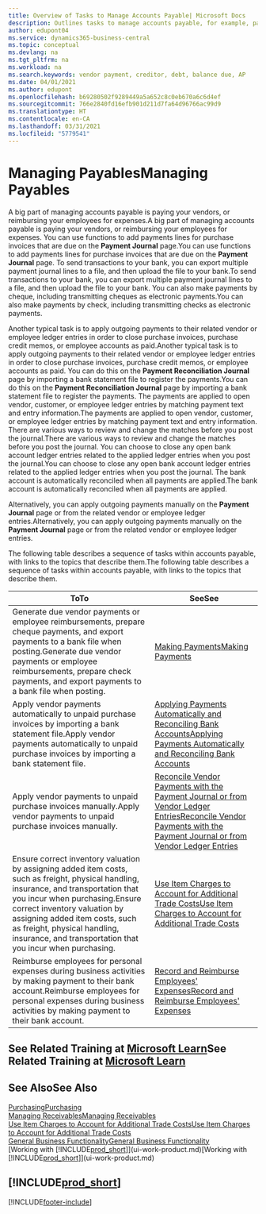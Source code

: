 ```yaml
---
title: Overview of Tasks to Manage Accounts Payable| Microsoft Docs
description: Outlines tasks to manage accounts payable, for example, paying creditors or applying outgoing payments to ledger entries to close invoices or credit memos.
author: edupont04
ms.service: dynamics365-business-central
ms.topic: conceptual
ms.devlang: na
ms.tgt_pltfrm: na
ms.workload: na
ms.search.keywords: vendor payment, creditor, debt, balance due, AP
ms.date: 04/01/2021
ms.author: edupont
ms.openlocfilehash: b69280502f9289449a5a652c8c0eb670a6c6d4ef
ms.sourcegitcommit: 766e2840fd16efb901d211d7fa64d96766ac99d9
ms.translationtype: HT
ms.contentlocale: en-CA
ms.lasthandoff: 03/31/2021
ms.locfileid: "5779541"
---
```

# <a name="managing-payables"></a><span data-ttu-id="e3cd8-103">Managing Payables</span><span class="sxs-lookup"><span data-stu-id="e3cd8-103">Managing Payables</span></span>

<span data-ttu-id="e3cd8-104">A big part of managing accounts payable is paying your vendors, or reimbursing your employees for expenses.</span><span class="sxs-lookup"><span data-stu-id="e3cd8-104">A big part of managing accounts payable is paying your vendors, or reimbursing your employees for expenses.</span></span> <span data-ttu-id="e3cd8-105">You can use functions to add payments lines for purchase invoices that are due on the **Payment Journal** page.</span><span class="sxs-lookup"><span data-stu-id="e3cd8-105">You can use functions to add payments lines for purchase invoices that are due on the **Payment Journal** page.</span></span> <span data-ttu-id="e3cd8-106">To send transactions to your bank, you can export multiple payment journal lines to a file, and then upload the file to your bank.</span><span class="sxs-lookup"><span data-stu-id="e3cd8-106">To send transactions to your bank, you can export multiple payment journal lines to a file, and then upload the file to your bank.</span></span> <span data-ttu-id="e3cd8-107">You can also make payments by cheque, including transmitting cheques as electronic payments.</span><span class="sxs-lookup"><span data-stu-id="e3cd8-107">You can also make payments by check, including transmitting checks as electronic payments.</span></span>

<span data-ttu-id="e3cd8-108">Another typical task is to apply outgoing payments to their related vendor or employee ledger entries in order to close purchase invoices, purchase credit memos, or employee accounts as paid.</span><span class="sxs-lookup"><span data-stu-id="e3cd8-108">Another typical task is to apply outgoing payments to their related vendor or employee ledger entries in order to close purchase invoices, purchase credit memos, or employee accounts as paid.</span></span> <span data-ttu-id="e3cd8-109">You can do this on the **Payment Reconciliation Journal** page by importing a bank statement file to register the payments.</span><span class="sxs-lookup"><span data-stu-id="e3cd8-109">You can do this on the **Payment Reconciliation Journal** page by importing a bank statement file to register the payments.</span></span> <span data-ttu-id="e3cd8-110">The payments are applied to open vendor, customer, or employee ledger entries by matching payment text and entry information.</span><span class="sxs-lookup"><span data-stu-id="e3cd8-110">The payments are applied to open vendor, customer, or employee ledger entries by matching payment text and entry information.</span></span> <span data-ttu-id="e3cd8-111">There are various ways to review and change the matches before you post the journal.</span><span class="sxs-lookup"><span data-stu-id="e3cd8-111">There are various ways to review and change the matches before you post the journal.</span></span> <span data-ttu-id="e3cd8-112">You can choose to close any open bank account ledger entries related to the applied ledger entries when you post the journal.</span><span class="sxs-lookup"><span data-stu-id="e3cd8-112">You can choose to close any open bank account ledger entries related to the applied ledger entries when you post the journal.</span></span> <span data-ttu-id="e3cd8-113">The bank account is automatically reconciled when all payments are applied.</span><span class="sxs-lookup"><span data-stu-id="e3cd8-113">The bank account is automatically reconciled when all payments are applied.</span></span>

<span data-ttu-id="e3cd8-114">Alternatively, you can apply outgoing payments manually on the **Payment Journal** page or from the related vendor or employee ledger entries.</span><span class="sxs-lookup"><span data-stu-id="e3cd8-114">Alternatively, you can apply outgoing payments manually on the **Payment Journal** page or from the related vendor or employee ledger entries.</span></span>

<span data-ttu-id="e3cd8-115">The following table describes a sequence of tasks within accounts payable, with links to the topics that describe them.</span><span class="sxs-lookup"><span data-stu-id="e3cd8-115">The following table describes a sequence of tasks within accounts payable, with links to the topics that describe them.</span></span>

| <span data-ttu-id="e3cd8-116">To</span><span class="sxs-lookup"><span data-stu-id="e3cd8-116">To</span></span> | <span data-ttu-id="e3cd8-117">See</span><span class="sxs-lookup"><span data-stu-id="e3cd8-117">See</span></span> |
| --- | --- |
| <span data-ttu-id="e3cd8-118">Generate due vendor payments or employee reimbursements, prepare cheque payments, and export payments to a bank file when posting.</span><span class="sxs-lookup"><span data-stu-id="e3cd8-118">Generate due vendor payments or employee reimbursements, prepare check payments, and export payments to a bank file when posting.</span></span> |[<span data-ttu-id="e3cd8-119">Making Payments</span><span class="sxs-lookup"><span data-stu-id="e3cd8-119">Making Payments</span></span>](payables-make-payments.md) |
| <span data-ttu-id="e3cd8-120">Apply vendor payments automatically to unpaid purchase invoices by importing a bank statement file.</span><span class="sxs-lookup"><span data-stu-id="e3cd8-120">Apply vendor payments automatically to unpaid purchase invoices by importing a bank statement file.</span></span> |[<span data-ttu-id="e3cd8-121">Applying Payments Automatically and Reconciling Bank Accounts</span><span class="sxs-lookup"><span data-stu-id="e3cd8-121">Applying Payments Automatically and Reconciling Bank Accounts</span></span>](receivables-apply-payments-auto-reconcile-bank-accounts.md) |
| <span data-ttu-id="e3cd8-122">Apply vendor payments to unpaid purchase invoices manually.</span><span class="sxs-lookup"><span data-stu-id="e3cd8-122">Apply vendor payments to unpaid purchase invoices manually.</span></span> |[<span data-ttu-id="e3cd8-123">Reconcile Vendor Payments with the Payment Journal or from Vendor Ledger Entries</span><span class="sxs-lookup"><span data-stu-id="e3cd8-123">Reconcile Vendor Payments with the Payment Journal or from Vendor Ledger Entries</span></span>](payables-how-apply-purchase-transactions-manually.md) |
|<span data-ttu-id="e3cd8-124">Ensure correct inventory valuation by assigning added item costs, such as freight, physical handling, insurance, and transportation that you incur when purchasing.</span><span class="sxs-lookup"><span data-stu-id="e3cd8-124">Ensure correct inventory valuation by assigning added item costs, such as freight, physical handling, insurance, and transportation that you incur when purchasing.</span></span>|[<span data-ttu-id="e3cd8-125">Use Item Charges to Account for Additional Trade Costs</span><span class="sxs-lookup"><span data-stu-id="e3cd8-125">Use Item Charges to Account for Additional Trade Costs</span></span>](payables-how-assign-item-charges.md)|
|<span data-ttu-id="e3cd8-126">Reimburse employees for personal expenses during business activities by making payment to their bank account.</span><span class="sxs-lookup"><span data-stu-id="e3cd8-126">Reimburse employees for personal expenses during business activities by making payment to their bank account.</span></span>|[<span data-ttu-id="e3cd8-127">Record and Reimburse Employees' Expenses</span><span class="sxs-lookup"><span data-stu-id="e3cd8-127">Record and Reimburse Employees' Expenses</span></span>](finance-how-record-reimburse-employee-expenses.md)|

## <a name="see-related-training-at-microsoft-learn"></a><span data-ttu-id="e3cd8-128">See Related Training at [Microsoft Learn](/learn/paths/process-customer-vendor-payments-dynamics-365-business-central/)</span><span class="sxs-lookup"><span data-stu-id="e3cd8-128">See Related Training at [Microsoft Learn](/learn/paths/process-customer-vendor-payments-dynamics-365-business-central/)</span></span>

## <a name="see-also"></a><span data-ttu-id="e3cd8-129">See Also</span><span class="sxs-lookup"><span data-stu-id="e3cd8-129">See Also</span></span>
[<span data-ttu-id="e3cd8-130">Purchasing</span><span class="sxs-lookup"><span data-stu-id="e3cd8-130">Purchasing</span></span>](purchasing-manage-purchasing.md)  
[<span data-ttu-id="e3cd8-131">Managing Receivables</span><span class="sxs-lookup"><span data-stu-id="e3cd8-131">Managing Receivables</span></span>](receivables-manage-receivables.md)  
[<span data-ttu-id="e3cd8-132">Use Item Charges to Account for Additional Trade Costs</span><span class="sxs-lookup"><span data-stu-id="e3cd8-132">Use Item Charges to Account for Additional Trade Costs</span></span>](payables-how-assign-item-charges.md)  
[<span data-ttu-id="e3cd8-133">General Business Functionality</span><span class="sxs-lookup"><span data-stu-id="e3cd8-133">General Business Functionality</span></span>](ui-across-business-areas.md)  
<span data-ttu-id="e3cd8-134">[Working with [!INCLUDE[prod_short](includes/prod_short.md)]](ui-work-product.md)</span><span class="sxs-lookup"><span data-stu-id="e3cd8-134">[Working with [!INCLUDE[prod_short](includes/prod_short.md)]](ui-work-product.md)</span></span>

## [!INCLUDE[prod_short](includes/free_trial_md.md)]  


[!INCLUDE[footer-include](includes/footer-banner.md)]